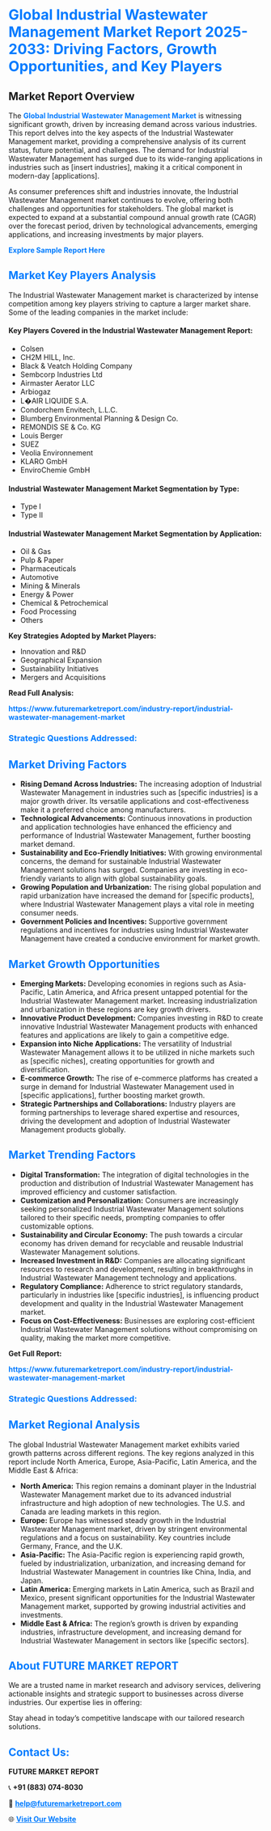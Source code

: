 <h1 style="color: #007BFF;">Global Industrial Wastewater Management Market Report 2025-2033: Driving Factors, Growth Opportunities, and Key Players</h1>

<section id="overview">
<h2>Market Report Overview</h2>
<p>The <a href="https://www.futuremarketreport.com/industry-report/industrial-wastewater-management-market" style="color: #007BFF; text-decoration: none;"><strong>Global Industrial Wastewater Management Market</strong></a> is witnessing significant growth, driven by increasing demand across various industries. This report delves into the key aspects of the Industrial Wastewater Management market, providing a comprehensive analysis of its current status, future potential, and challenges. The demand for Industrial Wastewater Management has surged due to its wide-ranging applications in industries such as [insert industries], making it a critical component in modern-day [applications].</p>
<p>As consumer preferences shift and industries innovate, the Industrial Wastewater Management market continues to evolve, offering both challenges and opportunities for stakeholders. The global market is expected to expand at a substantial compound annual growth rate (CAGR) over the forecast period, driven by technological advancements, emerging applications, and increasing investments by major players.</p>
</section>

<section id="overview">
<p><a href="https://www.futuremarketreport.com/request-sample/reportId=60151" style="color: #007BFF; text-decoration: none;"><strong>Explore Sample Report Here</strong></a></p>
</section>

<section id="key-players">
<h2 style="color: #007BFF;">Market Key Players Analysis</h2>
<p>The Industrial Wastewater Management market is characterized by intense competition among key players striving to capture a larger market share. Some of the leading companies in the market include:</p>
<h4>Key Players Covered in the Industrial Wastewater Management Report:</h4>
<ul><li>Colsen</li><li>CH2M HILL, Inc.</li><li>Black &amp; Veatch Holding Company</li><li>Sembcorp Industries Ltd</li><li>Airmaster Aerator LLC</li><li>Arbiogaz</li><li>L�AIR LIQUIDE S.A.</li><li>Condorchem Envitech, L.L.C.</li><li>Blumberg Environmental Planning &amp; Design Co.</li><li>REMONDIS SE &amp; Co. KG</li><li>Louis Berger</li><li>SUEZ</li><li>Veolia Environnement</li><li>KLARO GmbH</li><li>EnviroChemie GmbH</li></ul>
<h4>Industrial Wastewater Management Market Segmentation by Type:</h4>
<ul><li>Type I</li><li>Type II</li></ul>

<h4>Industrial Wastewater Management Market Segmentation by Application:</h4>
<ul><li>Oil &amp; Gas</li><li>Pulp &amp; Paper</li><li>Pharmaceuticals</li><li>Automotive</li><li>Mining &amp; Minerals</li><li>Energy &amp; Power</li><li>Chemical &amp; Petrochemical</li><li>Food Processing</li><li>Others</li></ul>
<p><strong>Key Strategies Adopted by Market Players:</strong></p>
<ul>
<li>Innovation and R&D</li>
<li>Geographical Expansion</li>
<li>Sustainability Initiatives</li>
<li>Mergers and Acquisitions</li>
</ul>
</section>

<section>
<p><strong>Read Full Analysis: </strong></p><a href="https://www.futuremarketreport.com/industry-report/industrial-wastewater-management-market" style="color: #007BFF; text-decoration: none;"><strong>https://www.futuremarketreport.com/industry-report/industrial-wastewater-management-market</strong></a>
<h3 style="color: #007BFF;">Strategic Questions Addressed:</h3>
</section>

<section id="driving-factors">
<h2 style="color: #007BFF;">Market Driving Factors</h2>
<ul>
<li><strong>Rising Demand Across Industries:</strong> The increasing adoption of Industrial Wastewater Management in industries such as [specific industries] is a major growth driver. Its versatile applications and cost-effectiveness make it a preferred choice among manufacturers.</li>
<li><strong>Technological Advancements:</strong> Continuous innovations in production and application technologies have enhanced the efficiency and performance of Industrial Wastewater Management, further boosting market demand.</li>
<li><strong>Sustainability and Eco-Friendly Initiatives:</strong> With growing environmental concerns, the demand for sustainable Industrial Wastewater Management solutions has surged. Companies are investing in eco-friendly variants to align with global sustainability goals.</li>
<li><strong>Growing Population and Urbanization:</strong> The rising global population and rapid urbanization have increased the demand for [specific products], where Industrial Wastewater Management plays a vital role in meeting consumer needs.</li>
<li><strong>Government Policies and Incentives:</strong> Supportive government regulations and incentives for industries using Industrial Wastewater Management have created a conducive environment for market growth.</li>
</ul>
</section>

<section id="growth-opportunities">
<h2 style="color: #007BFF;">Market Growth Opportunities</h2>
<ul>
<li><strong>Emerging Markets:</strong> Developing economies in regions such as Asia-Pacific, Latin America, and Africa present untapped potential for the Industrial Wastewater Management market. Increasing industrialization and urbanization in these regions are key growth drivers.</li>
<li><strong>Innovative Product Development:</strong> Companies investing in R&D to create innovative Industrial Wastewater Management products with enhanced features and applications are likely to gain a competitive edge.</li>
<li><strong>Expansion into Niche Applications:</strong> The versatility of Industrial Wastewater Management allows it to be utilized in niche markets such as [specific niches], creating opportunities for growth and diversification.</li>
<li><strong>E-commerce Growth:</strong> The rise of e-commerce platforms has created a surge in demand for Industrial Wastewater Management used in [specific applications], further boosting market growth.</li>
<li><strong>Strategic Partnerships and Collaborations:</strong> Industry players are forming partnerships to leverage shared expertise and resources, driving the development and adoption of Industrial Wastewater Management products globally.</li>
</ul>
</section>

<section id="trending-factors">
<h2 style="color: #007BFF;">Market Trending Factors</h2>
<ul>
<li><strong>Digital Transformation:</strong> The integration of digital technologies in the production and distribution of Industrial Wastewater Management has improved efficiency and customer satisfaction.</li>
<li><strong>Customization and Personalization:</strong> Consumers are increasingly seeking personalized Industrial Wastewater Management solutions tailored to their specific needs, prompting companies to offer customizable options.</li>
<li><strong>Sustainability and Circular Economy:</strong> The push towards a circular economy has driven demand for recyclable and reusable Industrial Wastewater Management solutions.</li>
<li><strong>Increased Investment in R&D:</strong> Companies are allocating significant resources to research and development, resulting in breakthroughs in Industrial Wastewater Management technology and applications.</li>
<li><strong>Regulatory Compliance:</strong> Adherence to strict regulatory standards, particularly in industries like [specific industries], is influencing product development and quality in the Industrial Wastewater Management market.</li>
<li><strong>Focus on Cost-Effectiveness:</strong> Businesses are exploring cost-efficient Industrial Wastewater Management solutions without compromising on quality, making the market more competitive.</li>
</ul>
</section>

<section>
<p><strong>Get Full Report: </strong></p><a href="https://www.futuremarketreport.com/industry-report/industrial-wastewater-management-market" style="color: #007BFF; text-decoration: none;"><strong>https://www.futuremarketreport.com/industry-report/industrial-wastewater-management-market</strong></a>
<h3 style="color: #007BFF;">Strategic Questions Addressed:</h3>
</section>


<section id="regional-analysis">
<h2 style="color: #007BFF;">Market Regional Analysis</h2>
<p>The global Industrial Wastewater Management market exhibits varied growth patterns across different regions. The key regions analyzed in this report include North America, Europe, Asia-Pacific, Latin America, and the Middle East & Africa:</p>
<ul>
<li><strong>North America:</strong> This region remains a dominant player in the Industrial Wastewater Management market due to its advanced industrial infrastructure and high adoption of new technologies. The U.S. and Canada are leading markets in this region.</li>
<li><strong>Europe:</strong> Europe has witnessed steady growth in the Industrial Wastewater Management market, driven by stringent environmental regulations and a focus on sustainability. Key countries include Germany, France, and the U.K.</li>
<li><strong>Asia-Pacific:</strong> The Asia-Pacific region is experiencing rapid growth, fueled by industrialization, urbanization, and increasing demand for Industrial Wastewater Management in countries like China, India, and Japan.</li>
<li><strong>Latin America:</strong> Emerging markets in Latin America, such as Brazil and Mexico, present significant opportunities for the Industrial Wastewater Management market, supported by growing industrial activities and investments.</li>
<li><strong>Middle East & Africa:</strong> The region’s growth is driven by expanding industries, infrastructure development, and increasing demand for Industrial Wastewater Management in sectors like [specific sectors].</li>
</ul>
</section>

<footer>
<h2 style="color: #007BFF;">About FUTURE MARKET REPORT</h2>
<p>We are a trusted name in market research and advisory services, delivering actionable insights and strategic support to businesses across diverse industries. Our expertise lies in offering:</p>

<p>Stay ahead in today’s competitive landscape with our tailored research solutions.</p>

<h2 style="color: #007BFF;">Contact Us:</h2>
<p><strong>FUTURE MARKET REPORT</strong></p>
<p>📞 <strong>+91 (883) 074-8030</strong></p>
<p>📧 <strong><a href="mailto:help@futuremarketreport.com" style="color: #007BFF;">help@futuremarketreport.com</a></strong></p>
<p>🌐 <strong><a href="https://www.futuremarketreport.com/" style="color: #007BFF;">Visit Our Website</a></strong></p>
</footer>
